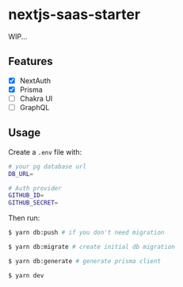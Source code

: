 # nextjs-saas-starter

WIP...

## Features

- [x] NextAuth
- [x] Prisma
- [ ] Chakra UI
- [ ] GraphQL

## Usage

Create a `.env` file with:

```bash
# your pg database url
DB_URL=

# Auth provider
GITHUB_ID=
GITHUB_SECRET=
```

Then run:

```bash
$ yarn db:push # if you don't need migration

$ yarn db:migrate # create initial db migration

$ yarn db:generate # generate prisma client

$ yarn dev
```
